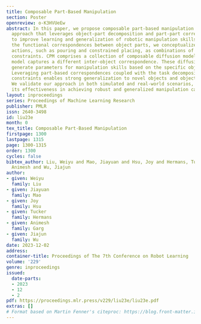 ```yaml
---
title: Composable Part-Based Manipulation
section: Poster
openreview: o-K3HVUeEw
abstract: In this paper, we propose composable part-based manipulation (CPM), a novel
  approach that leverages object-part decomposition and part-part correspondences
  to improve learning and generalization of robotic manipulation skills. By considering
  the functional correspondences between object parts, we conceptualize functional
  actions, such as pouring and constrained placing, as combinations of different correspondence
  constraints. CPM comprises a collection of composable diffusion models, where each
  model captures a different inter-object correspondence. These diffusion models can
  generate parameters for manipulation skills based on the specific object parts.
  Leveraging part-based correspondences coupled with the task decomposition into distinct
  constraints enables strong generalization to novel objects and object categories.
  We validate our approach in both simulated and real-world scenarios, demonstrating
  its effectiveness in achieving robust and generalized manipulation capabilities.
layout: inproceedings
series: Proceedings of Machine Learning Research
publisher: PMLR
issn: 2640-3498
id: liu23e
month: 0
tex_title: Composable Part-Based Manipulation
firstpage: 1300
lastpage: 1315
page: 1300-1315
order: 1300
cycles: false
bibtex_author: Liu, Weiyu and Mao, Jiayuan and Hsu, Joy and Hermans, Tucker and Garg,
  Animesh and Wu, Jiajun
author:
- given: Weiyu
  family: Liu
- given: Jiayuan
  family: Mao
- given: Joy
  family: Hsu
- given: Tucker
  family: Hermans
- given: Animesh
  family: Garg
- given: Jiajun
  family: Wu
date: 2023-12-02
address:
container-title: Proceedings of The 7th Conference on Robot Learning
volume: '229'
genre: inproceedings
issued:
  date-parts:
  - 2023
  - 12
  - 2
pdf: https://proceedings.mlr.press/v229/liu23e/liu23e.pdf
extras: []
# Format based on Martin Fenner's citeproc: https://blog.front-matter.io/posts/citeproc-yaml-for-bibliographies/
---
```

